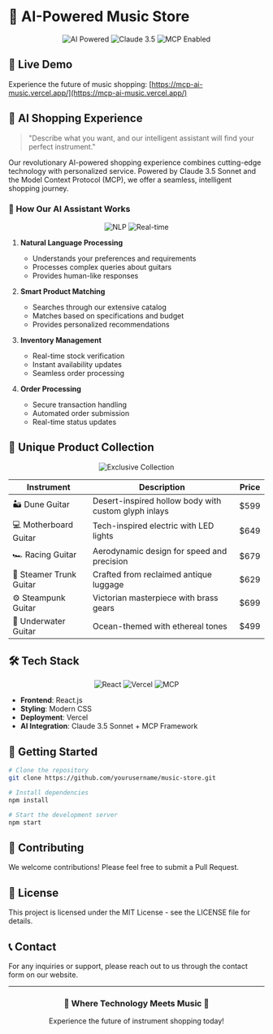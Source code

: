 # 🎸 AI-Powered Music Store

<div align="center">
  <img src="https://img.shields.io/badge/AI-Powered-FF6B6B?style=for-the-badge&logo=openai&logoColor=white" alt="AI Powered"/>
  <img src="https://img.shields.io/badge/Claude-3.5-FF6B6B?style=for-the-badge" alt="Claude 3.5"/>
  <img src="https://img.shields.io/badge/MCP-Enabled-FF6B6B?style=for-the-badge" alt="MCP Enabled"/>
</div>

## 🌟 Live Demo

Experience the future of music shopping: [https://mcp-ai-music.vercel.app/](https://mcp-ai-music.vercel.app/)

## 🤖 AI Shopping Experience

> "Describe what you want, and our intelligent assistant will find your perfect instrument."

Our revolutionary AI-powered shopping experience combines cutting-edge technology with personalized service. Powered by Claude 3.5 Sonnet and the Model Context Protocol (MCP), we offer a seamless, intelligent shopping journey.

### 🧠 How Our AI Assistant Works

<div align="center">
  <img src="https://img.shields.io/badge/Natural%20Language-Processing-FF6B6B?style=for-the-badge" alt="NLP"/>
  <img src="https://img.shields.io/badge/Real-time-Updates-FF6B6B?style=for-the-badge" alt="Real-time"/>
</div>

1. **Natural Language Processing**
   - Understands your preferences and requirements
   - Processes complex queries about guitars
   - Provides human-like responses

2. **Smart Product Matching**
   - Searches through our extensive catalog
   - Matches based on specifications and budget
   - Provides personalized recommendations

3. **Inventory Management**
   - Real-time stock verification
   - Instant availability updates
   - Seamless order processing

4. **Order Processing**
   - Secure transaction handling
   - Automated order submission
   - Real-time status updates

## 🎨 Unique Product Collection

<div align="center">
  <img src="https://img.shields.io/badge/Exclusive-Collection-FF6B6B?style=for-the-badge" alt="Exclusive Collection"/>
</div>

| Instrument | Description | Price |
|------------|-------------|-------|
| 🏜️ Dune Guitar | Desert-inspired hollow body with custom glyph inlays | $599 |
| 💻 Motherboard Guitar | Tech-inspired electric with LED lights | $649 |
| 🏎️ Racing Guitar | Aerodynamic design for speed and precision | $679 |
| 🧳 Steamer Trunk Guitar | Crafted from reclaimed antique luggage | $629 |
| ⚙️ Steampunk Guitar | Victorian masterpiece with brass gears | $699 |
| 🌊 Underwater Guitar | Ocean-themed with ethereal tones | $499 |

## 🛠️ Tech Stack

<div align="center">
  <img src="https://img.shields.io/badge/React-20232A?style=for-the-badge&logo=react&logoColor=61DAFB" alt="React"/>
  <img src="https://img.shields.io/badge/Vercel-000000?style=for-the-badge&logo=vercel&logoColor=white" alt="Vercel"/>
  <img src="https://img.shields.io/badge/MCP-Framework-FF6B6B?style=for-the-badge" alt="MCP"/>
</div>

- **Frontend**: React.js
- **Styling**: Modern CSS
- **Deployment**: Vercel
- **AI Integration**: Claude 3.5 Sonnet + MCP Framework

## 🚀 Getting Started

```bash
# Clone the repository
git clone https://github.com/yourusername/music-store.git

# Install dependencies
npm install

# Start the development server
npm start
```

## 🤝 Contributing

We welcome contributions! Please feel free to submit a Pull Request.

## 📄 License

This project is licensed under the MIT License - see the LICENSE file for details.

## 📞 Contact

For any inquiries or support, please reach out to us through the contact form on our website.

---

<div align="center">
  <h3>🎵 Where Technology Meets Music 🎵</h3>
  <p>Experience the future of instrument shopping today!</p>
</div> 

